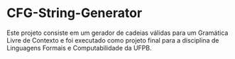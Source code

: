 # CFG-String-Generator

Este projeto consiste em um gerador de cadeias válidas para um Gramática Livre de Contexto e foi executado como projeto final para a disciplina de Linguagens Formais e Computabilidade da UFPB.
